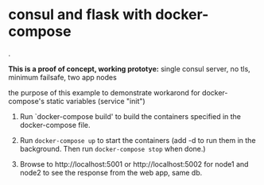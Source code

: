 # consul and flask with docker-compose
.


**This is a proof of concept, working prototye:** single consul server, no tls, minimum failsafe, two app nodes

the purpose of this example to demonstrate workarond for docker-compose's static variables (service "init")


1. Run `docker-compose build' to build the containers specified in the docker-compose file.

1. Run `docker-compose up` to start the containers (add -d to run them in the background. Then run `docker-compose stop` when done.)  

1. Browse to http://localhost:5001 or http://localhost:5002 for node1 and node2 to see the response from the web app, same db. 
